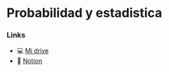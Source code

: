 # Probabilidad y estadistica

### Links
- 💻 [Mi drive](https://drive.google.com/drive/folders/1Cv327rZZg3y69ZxYsZ_lZ7Fc8qlt0RJh?usp=sharing)
- 📔 [Notion](https://www.notion.so/Probabilidad-y-Estad-stica-a8f5312e07a2455cb62dd6d506fa0a4d?pvs=21)